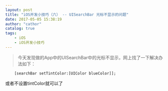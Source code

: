 ```yaml
---
layout: post
title: "iOS开发小技巧（六） -- UISearchBar 光标不显示的问题"
date: 2017-05-05 15:38:19
author: "cathor"
catalog: true
tags:
    - iOS
	- iOS开发小技巧
---
```



> 今天发现做的App中的UISearchBar中的光标不显示，网上找了一下解决办法如下：

``` ObjC
	[searchBar setTintColor:[UIColor blueColor]];
```

或者不设置tintColor就可以了

